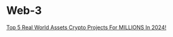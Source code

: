 # Web-3
[Top 5 Real World Assets Crypto Projects For MILLIONS In 2024!](https://youtu.be/WkaZN67_p-k)
